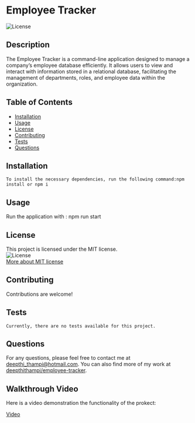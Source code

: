 # Employee Tracker
![License](https://img.shields.io/badge/License-MIT-blue)
    
## Description
The Employee Tracker is a command-line application designed to manage a company’s employee database efficiently. It allows users to view and interact with information stored in a relational database, facilitating the management of departments, roles, and employee data within the organization.
    
## Table of Contents
- [Installation](#installation)
- [Usage](#usage)
- [License](#license)
- [Contributing](#contributing)
- [Tests](#tests)
- [Questions](#questions)
    
## Installation
```
To install the necessary dependencies, run the following command:npm install or npm i  
```
   
## Usage
Run the application with : npm run start
    

## License
This project is licensed under the MIT license.  
![License](https://img.shields.io/badge/License-MIT-blue)  
[More about MIT license](https://choosealicense.com/licenses/mit/)
    
    
## Contributing
Contributions are welcome!
    
## Tests
```
Currently, there are no tests available for this project.
```
    
## Questions
For any questions, please feel free to contact me at deepthi_thampi@hotmail.com. 
You can also find more of my work at [deepthithampi/employee-tracker](https://github.com/deepthithampi/employee-tracker).

## Walkthrough Video

Here is a video demonstration the functionality of the prokect:

[Video](https://app.screencastify.com/v3/watch/sGINy0ctCCSWbKk0aM4m)